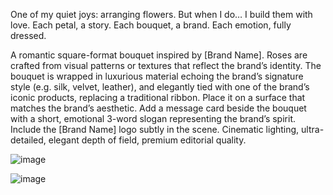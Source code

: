 One of my quiet joys: arranging flowers.
But when I do… I build them with love.
Each petal, a story.
Each bouquet, a brand.
Each emotion, fully dressed.

A romantic square-format bouquet inspired by [Brand Name]. Roses are crafted from visual patterns or textures that reflect the brand’s identity. 
The bouquet is wrapped in luxurious material echoing the brand’s signature style (e.g. silk, velvet, leather), and elegantly tied with one of the brand’s iconic products, replacing a traditional ribbon. 
Place it on a surface that matches the brand’s aesthetic. Add a message card beside the bouquet with a short, emotional 3-word slogan representing the brand’s spirit. 
Include the [Brand Name] logo subtly in the scene. Cinematic lighting, ultra-detailed, elegant depth of field, premium editorial quality.


![image](https://github.com/user-attachments/assets/05570658-c747-4e94-be6c-772a0b6f17ff)


![image](https://github.com/user-attachments/assets/9c407e1a-f772-4f7a-862a-20b0b45ada1e)

